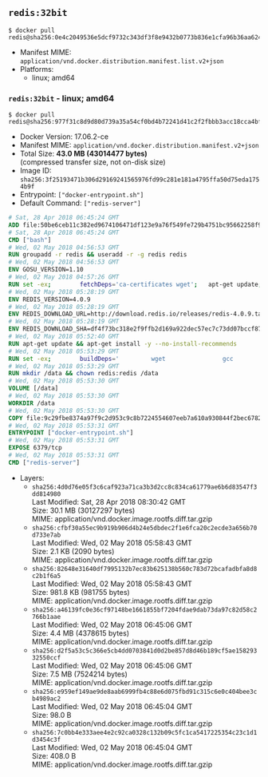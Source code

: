 ## `redis:32bit`

```console
$ docker pull redis@sha256:0e4c2049536e5dcf9732c343df3f8e9432b0773b836e1cfa96b36aa624e95725
```

-	Manifest MIME: `application/vnd.docker.distribution.manifest.list.v2+json`
-	Platforms:
	-	linux; amd64

### `redis:32bit` - linux; amd64

```console
$ docker pull redis@sha256:977f31c8d9d80d739a35a54cf0bd4b72241d41c2f2fbbb3acc18cca4bf13afef
```

-	Docker Version: 17.06.2-ce
-	Manifest MIME: `application/vnd.docker.distribution.manifest.v2+json`
-	Total Size: **43.0 MB (43014477 bytes)**  
	(compressed transfer size, not on-disk size)
-	Image ID: `sha256:3f25193471b306d29169241565976fd99c281e181a4795ffa50d75eda1754b9f`
-	Entrypoint: `["docker-entrypoint.sh"]`
-	Default Command: `["redis-server"]`

```dockerfile
# Sat, 28 Apr 2018 06:45:24 GMT
ADD file:50be6ceb11c382ed9674106471df123e9a76f549fe729b4751bc95662258f9e0 in / 
# Sat, 28 Apr 2018 06:45:24 GMT
CMD ["bash"]
# Wed, 02 May 2018 04:56:53 GMT
RUN groupadd -r redis && useradd -r -g redis redis
# Wed, 02 May 2018 04:56:53 GMT
ENV GOSU_VERSION=1.10
# Wed, 02 May 2018 04:57:26 GMT
RUN set -ex; 		fetchDeps='ca-certificates wget'; 	apt-get update; 	apt-get install -y --no-install-recommends $fetchDeps; 	rm -rf /var/lib/apt/lists/*; 		dpkgArch="$(dpkg --print-architecture | awk -F- '{ print $NF }')"; 	wget -O /usr/local/bin/gosu "https://github.com/tianon/gosu/releases/download/$GOSU_VERSION/gosu-$dpkgArch"; 	wget -O /usr/local/bin/gosu.asc "https://github.com/tianon/gosu/releases/download/$GOSU_VERSION/gosu-$dpkgArch.asc"; 	export GNUPGHOME="$(mktemp -d)"; 	gpg --keyserver ha.pool.sks-keyservers.net --recv-keys B42F6819007F00F88E364FD4036A9C25BF357DD4; 	gpg --batch --verify /usr/local/bin/gosu.asc /usr/local/bin/gosu; 	rm -r "$GNUPGHOME" /usr/local/bin/gosu.asc; 	chmod +x /usr/local/bin/gosu; 	gosu nobody true; 		apt-get purge -y --auto-remove $fetchDeps
# Wed, 02 May 2018 05:28:19 GMT
ENV REDIS_VERSION=4.0.9
# Wed, 02 May 2018 05:28:19 GMT
ENV REDIS_DOWNLOAD_URL=http://download.redis.io/releases/redis-4.0.9.tar.gz
# Wed, 02 May 2018 05:28:19 GMT
ENV REDIS_DOWNLOAD_SHA=df4f73bc318e2f9ffb2d169a922dec57ec7c73dd07bccf875695dbeecd5ec510
# Wed, 02 May 2018 05:52:40 GMT
RUN apt-get update && apt-get install -y --no-install-recommends 		libc6-i386 	&& rm -rf /var/lib/apt/lists/*
# Wed, 02 May 2018 05:53:29 GMT
RUN set -ex; 		buildDeps=' 		wget 				gcc 		gcc-multilib 		libc6-dev-i386 		make 	'; 	apt-get update; 	apt-get install -y $buildDeps --no-install-recommends; 	rm -rf /var/lib/apt/lists/*; 		wget -O redis.tar.gz "$REDIS_DOWNLOAD_URL"; 	echo "$REDIS_DOWNLOAD_SHA *redis.tar.gz" | sha256sum -c -; 	mkdir -p /usr/src/redis; 	tar -xzf redis.tar.gz -C /usr/src/redis --strip-components=1; 	rm redis.tar.gz; 		grep -q '^#define CONFIG_DEFAULT_PROTECTED_MODE 1$' /usr/src/redis/src/server.h; 	sed -ri 's!^(#define CONFIG_DEFAULT_PROTECTED_MODE) 1$!\1 0!' /usr/src/redis/src/server.h; 	grep -q '^#define CONFIG_DEFAULT_PROTECTED_MODE 0$' /usr/src/redis/src/server.h; 		make -C /usr/src/redis -j "$(nproc)" 32bit; 	make -C /usr/src/redis install; 		rm -r /usr/src/redis; 		apt-get purge -y --auto-remove $buildDeps
# Wed, 02 May 2018 05:53:29 GMT
RUN mkdir /data && chown redis:redis /data
# Wed, 02 May 2018 05:53:30 GMT
VOLUME [/data]
# Wed, 02 May 2018 05:53:30 GMT
WORKDIR /data
# Wed, 02 May 2018 05:53:30 GMT
COPY file:9c29fbe8374a97f9c2d953c9c8b7224554607eeb7a610a930844f2bec678265c in /usr/local/bin/ 
# Wed, 02 May 2018 05:53:31 GMT
ENTRYPOINT ["docker-entrypoint.sh"]
# Wed, 02 May 2018 05:53:31 GMT
EXPOSE 6379/tcp
# Wed, 02 May 2018 05:53:31 GMT
CMD ["redis-server"]
```

-	Layers:
	-	`sha256:4d0d76e05f3c6caf923a71ca3b3d2cc8c834ca61779ae6b6d83547f3dd814980`  
		Last Modified: Sat, 28 Apr 2018 08:30:42 GMT  
		Size: 30.1 MB (30127297 bytes)  
		MIME: application/vnd.docker.image.rootfs.diff.tar.gzip
	-	`sha256:cfbf30a55ec9b919b906d4b24e5dbdec2f1e6fca20c2ecde3a656b70d733e7ab`  
		Last Modified: Wed, 02 May 2018 05:58:43 GMT  
		Size: 2.1 KB (2090 bytes)  
		MIME: application/vnd.docker.image.rootfs.diff.tar.gzip
	-	`sha256:82648e31640df7995132b7ec83b625138b560c783d72bcafadbfa8d8c2b1f6a5`  
		Last Modified: Wed, 02 May 2018 05:58:43 GMT  
		Size: 981.8 KB (981755 bytes)  
		MIME: application/vnd.docker.image.rootfs.diff.tar.gzip
	-	`sha256:a46139fc0e36cf97148be1661855bf7204fdae9dab73da97c82d58c2766b1aae`  
		Last Modified: Wed, 02 May 2018 06:45:06 GMT  
		Size: 4.4 MB (4378615 bytes)  
		MIME: application/vnd.docker.image.rootfs.diff.tar.gzip
	-	`sha256:d2f5a53c5c366e5cb4dd0703841d0d2be857d8d46b189cf5ae15829332550ccf`  
		Last Modified: Wed, 02 May 2018 06:45:06 GMT  
		Size: 7.5 MB (7524214 bytes)  
		MIME: application/vnd.docker.image.rootfs.diff.tar.gzip
	-	`sha256:e959ef149ae9de8aab6999fb4c88e6d075fbd91c315c6e0c404bee3cb4989ac2`  
		Last Modified: Wed, 02 May 2018 06:45:04 GMT  
		Size: 98.0 B  
		MIME: application/vnd.docker.image.rootfs.diff.tar.gzip
	-	`sha256:7c0bb4e333aee4e2c92ca0328c132b09c5fc1ca5417225354c23c1d1d3454c3f`  
		Last Modified: Wed, 02 May 2018 06:45:04 GMT  
		Size: 408.0 B  
		MIME: application/vnd.docker.image.rootfs.diff.tar.gzip
